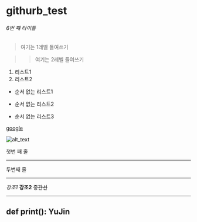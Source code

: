 # githurb_test

###### 6번 쨰 타이틀

> 여기는 1레벨 들여쓰기

>> 여기는 2레벨 들여쓰기

1. 리스트1
2. 리스트2



* 순서 없는 리스트1
+ 순서 없는 리스트2
- 순서 없는 리스트3


[google](https://google.com)

![alt_text](https://search.pstatic.net/common/?src=http%3A%2F%2Fblogfiles.naver.net%2FMjAyMjA4MTJfMjEx%2FMDAxNjYwMjk4MzU3ODQx.yogxFfcVQC3KQH-ys6BqMktVkf_n0rLh0dmUPvr8RWgg.AVvmD3PZWzHje6ip2iMT1FKtk9p8IOgmh-195tp7Casg.JPEG.arsoap%2F1660298353806.jpg&type=a340)


첫번 째 줄
***
두번째 줄
- - -


*강조1*
**강조2**
~~중간선~~


---
def print():
    YuJin
---
